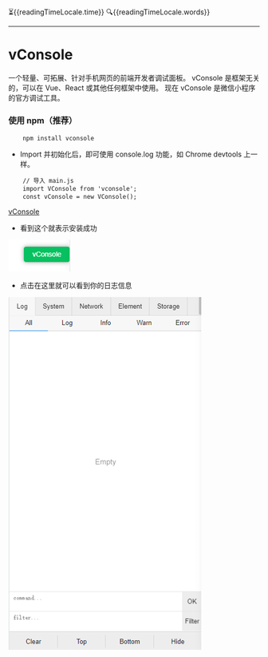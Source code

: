 :hourglass_flowing_sand:{{readingTimeLocale.time}}
:mag:{{readingTimeLocale.words}}
***

<script setup>
import {useReadingTimeLocale} from "vuepress-plugin-reading-time2/client";
const readingTimeLocale = useReadingTimeLocale();
</script>

# vConsole

一个轻量、可拓展、针对手机网页的前端开发者调试面板。
vConsole 是框架无关的，可以在 Vue、React 或其他任何框架中使用。
现在 vConsole 是微信小程序的官方调试工具。

### 使用 npm（推荐）
```shell
    npm install vconsole
```

- Import 并初始化后，即可使用 console.log 功能，如 Chrome devtools 上一样。
```shell
    // 导入 main.js 
    import VConsole from 'vconsole';
    const vConsole = new VConsole();
```
[vConsole](https://github.com/Tencent/vConsole/blob/HEAD/README_CN.md)

- 看到这个就表示安装成功

![这是图片](/vconsole/vconsole.png)

- 点击在这里就可以看到你的日志信息

![这是图片](/vconsole/console.png)
